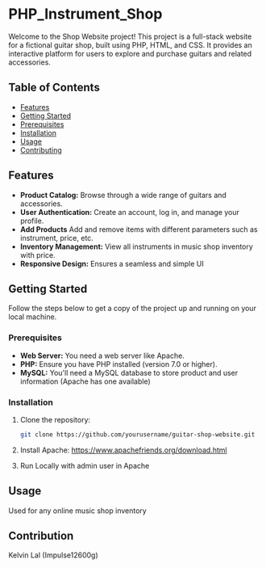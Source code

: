 # PHP_Instrument_Shop


Welcome to the Shop Website project! This project is a full-stack website for a fictional guitar shop, built using PHP, HTML, and CSS. It provides an interactive platform for users to explore and purchase guitars and related accessories.

## Table of Contents
- [Features](#features)
- [Getting Started](#getting-started)
- [Prerequisites](#prerequisites)
- [Installation](#installation)
- [Usage](#usage)
- [Contributing](#contributing)

## Features

- **Product Catalog:** Browse through a wide range of guitars and accessories.
- **User Authentication:** Create an account, log in, and manage your profile.
- **Add Products** Add and remove items with different parameters such as instrument, price, etc.
- **Inventory Management:** View all instruments in music shop inventory with price.
- **Responsive Design:** Ensures a seamless and simple UI

## Getting Started

Follow the steps below to get a copy of the project up and running on your local machine.

### Prerequisites

- **Web Server:** You need a web server like Apache.
- **PHP:** Ensure you have PHP installed (version 7.0 or higher).
- **MySQL:** You'll need a MySQL database to store product and user information (Apache has one available)

### Installation

1. Clone the repository:

   ```bash
   git clone https://github.com/yourusername/guitar-shop-website.git

2. Install Apache:
    https://www.apachefriends.org/download.html

3. Run Locally with admin user in Apache

## Usage
Used for any online music shop inventory 

## Contribution

Kelvin Lal (Impulse12600g) 
